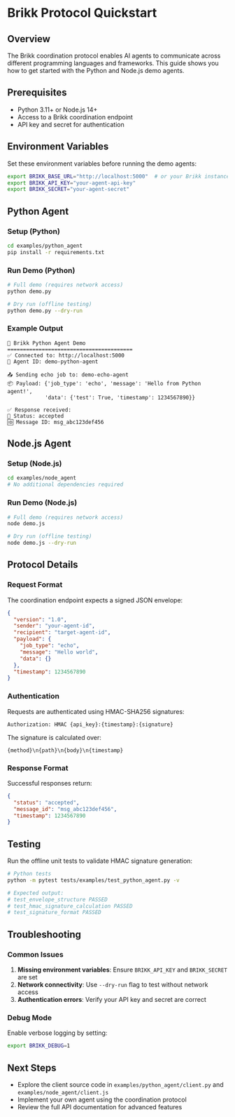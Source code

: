 # Brikk Protocol Quickstart

## Overview

The Brikk coordination protocol enables AI agents to communicate across different programming languages and
frameworks. This guide shows you how to get started with the Python and Node.js demo agents.

## Prerequisites

- Python 3.11+ or Node.js 14+
- Access to a Brikk coordination endpoint
- API key and secret for authentication

## Environment Variables

Set these environment variables before running the demo agents:

```bash
export BRIKK_BASE_URL="http://localhost:5000"  # or your Brikk instance
export BRIKK_API_KEY="your-agent-api-key"
export BRIKK_SECRET="your-agent-secret"
```

## Python Agent

### Setup (Python)

```bash
cd examples/python_agent
pip install -r requirements.txt
```

### Run Demo (Python)

```bash
# Full demo (requires network access)
python demo.py

# Dry run (offline testing)
python demo.py --dry-run
```

### Example Output

```text
🤖 Brikk Python Agent Demo
========================================
✅ Connected to: http://localhost:5000
🔑 Agent ID: demo-python-agent

📤 Sending echo job to: demo-echo-agent
📦 Payload: {'job_type': 'echo', 'message': 'Hello from Python agent!', 
            'data': {'test': True, 'timestamp': 1234567890}}

✅ Response received:
📨 Status: accepted
🆔 Message ID: msg_abc123def456
```

## Node.js Agent

### Setup (Node.js)

```bash
cd examples/node_agent
# No additional dependencies required
```

### Run Demo (Node.js)

```bash
# Full demo (requires network access)
node demo.js

# Dry run (offline testing)
node demo.js --dry-run
```

## Protocol Details

### Request Format

The coordination endpoint expects a signed JSON envelope:

```json
{
  "version": "1.0",
  "sender": "your-agent-id",
  "recipient": "target-agent-id",
  "payload": {
    "job_type": "echo",
    "message": "Hello world",
    "data": {}
  },
  "timestamp": 1234567890
}
```

### Authentication

Requests are authenticated using HMAC-SHA256 signatures:

```text
Authorization: HMAC {api_key}:{timestamp}:{signature}
```

The signature is calculated over:

```text
{method}\n{path}\n{body}\n{timestamp}
```

### Response Format

Successful responses return:

```json
{
  "status": "accepted",
  "message_id": "msg_abc123def456",
  "timestamp": 1234567890
}
```

## Testing

Run the offline unit tests to validate HMAC signature generation:

```bash
# Python tests
python -m pytest tests/examples/test_python_agent.py -v

# Expected output:
# test_envelope_structure PASSED
# test_hmac_signature_calculation PASSED
# test_signature_format PASSED
```

## Troubleshooting

### Common Issues

1. **Missing environment variables**: Ensure `BRIKK_API_KEY` and `BRIKK_SECRET` are set
2. **Network connectivity**: Use `--dry-run` flag to test without network access
3. **Authentication errors**: Verify your API key and secret are correct

### Debug Mode

Enable verbose logging by setting:

```bash
export BRIKK_DEBUG=1
```

## Next Steps

- Explore the client source code in `examples/python_agent/client.py` and `examples/node_agent/client.js`
- Implement your own agent using the coordination protocol
- Review the full API documentation for advanced features
